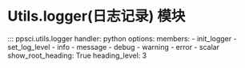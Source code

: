 # Utils.logger(日志记录) 模块

::: ppsci.utils.logger
    handler: python
    options:
      members:
        - init_logger
        - set_log_level
        - info
        - message
        - debug
        - warning
        - error
        - scalar
      show_root_heading: True
      heading_level: 3
